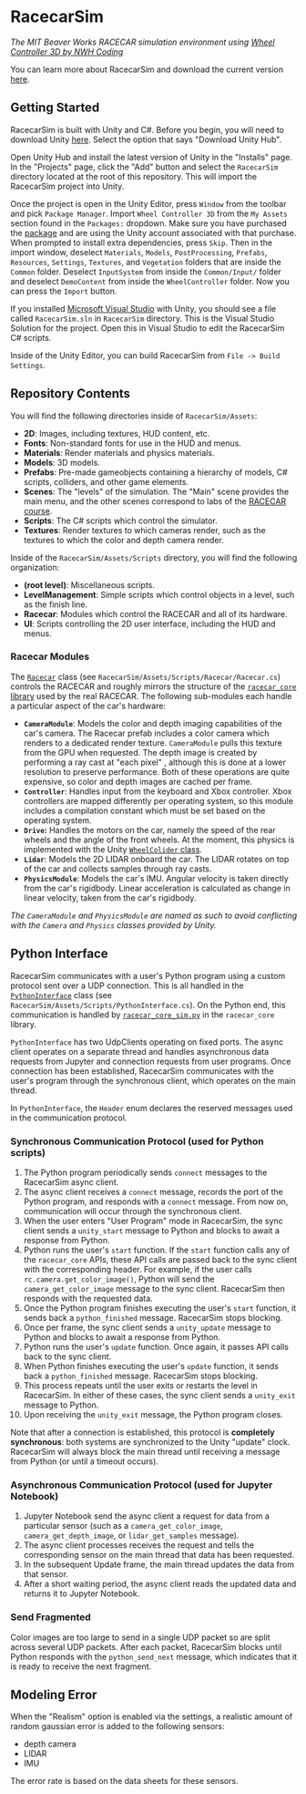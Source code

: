 # RacecarSim

_The MIT Beaver Works RACECAR simulation environment using [Wheel Controller 3D by NWH Coding](https://assetstore.unity.com/packages/tools/physics/wheel-controller-3d-74512)_

You can learn more about RacecarSim and download the current version [here](https://mitll-racecar-mn.readthedocs.io/en/latest/simulation.html).

## Getting Started

RacecarSim is built with Unity and C#. Before you begin, you will need to download Unity [here](https://unity3d.com/get-unity/download). Select the option that says "Download Unity Hub".

Open Unity Hub and install the latest version of Unity in the "Installs" page. In the "Projects" page, click the "Add" button and select the `RacecarSim` directory located at the root of this repository. This will import the RacecarSim project into Unity.

Once the project is open in the Unity Editor, press `Window` from the toolbar and pick `Package Manager`. Import `Wheel Controller 3D` from the `My Assets` section found in the `Packages:` dropdown. Make sure you have purchased the [package](https://assetstore.unity.com/packages/tools/physics/wheel-controller-3d-74512) and are using the Unity account associated with that purchase. When prompted to install extra dependencies, press `Skip`. Then in the import window, deselect `Materials`, `Models`, `PostProcessing`, `Prefabs`, `Resources`, `Settings`, `Textures`, and `Vegetation` folders that are inside the `Common` folder. Deselect `InputSystem` from inside the `Common/Input/` folder and deselect `DemoContent` from inside the `WheelController` folder. Now you can press the `Import` button.

If you installed [Microsoft Visual Studio](https://visualstudio.microsoft.com/) with Unity, you should see a file called `RacecarSim.sln` in `RacecarSim` directory. This is the Visual Studio Solution for the project. Open this in Visual Studio to edit the RacecarSim C# scripts.

Inside of the Unity Editor, you can build RacecarSim from `File -> Build Settings`.

## Repository Contents

You will find the following directories inside of `RacecarSim/Assets`:

- **2D**: Images, including textures, HUD content, etc.
- **Fonts**: Non-standard fonts for use in the HUD and menus.
- **Materials**: Render materials and physics materials.
- **Models**: 3D models.
- **Prefabs**: Pre-made gameobjects containing a hierarchy of models, C# scripts, colliders, and other game elements.
- **Scenes**: The "levels" of the simulation. The "Main" scene provides the main menu, and the other scenes correspond to labs of the [RACECAR course](https://mitll-racecar-mn.readthedocs.io/en/latest/curriculum.html).
- **Scripts**: The C# scripts which control the simulator.
- **Textures**: Render textures to which cameras render, such as the textures to which the color and depth camera render.

Inside of the `RacecarSim/Assets/Scripts` directory, you will find the following organization:

- **(root level)**: Miscellaneous scripts.
- **LevelManagement**: Simple scripts which control objects in a level, such as the finish line.
- **Racecar**: Modules which control the RACECAR and all of its hardware.
- **UI**: Scripts controlling the 2D user interface, including the HUD and menus.

### Racecar Modules

The [`Racecar`](https://github.com/MITLLRacecar/Simulation/tree/master/RacecarSim/Assets/Scripts/Racecar) class (see `RacecarSim/Assets/Scripts/Racecar/Racecar.cs`) controls the RACECAR and roughly mirrors the structure of the [`racecar_core` library](https://github.com/MITLLRacecar/Student/tree/master/library) used by the real RACECAR. The following sub-modules each handle a particular aspect of the car's hardware:

- **`CameraModule`**: Models the color and depth imaging capabilities of the car's camera. The Racecar prefab includes a color camera which renders to a dedicated render texture. `CameraModule` pulls this texture from the GPU when requested. The depth image is created by performing a ray cast at "each pixel" , although this is done at a lower resolution to preserve performance. Both of these operations are quite expensive, so color and depth images are cached per frame.
- **`Controller`**: Handles input from the keyboard and Xbox controller. Xbox controllers are mapped differently per operating system, so this module includes a compilation constant which must be set based on the operating system.
- **`Drive`:** Handles the motors on the car, namely the speed of the rear wheels and the angle of the front wheels. At the moment, this physics is implemented with the Unity [`WheelColider` class](https://docs.unity3d.com/Manual/class-WheelCollider.html).
- **`Lidar`**: Models the 2D LIDAR onboard the car. The LIDAR rotates on top of the car and collects samples through ray casts.
- **`PhysicsModule`**: Models the car's IMU. Angular velocity is taken directly from the car's rigidbody. Linear acceleration is calculated as change in linear velocity, taken from the car's rigidbody.

_The `CameraModule` and `PhysicsModule` are named as such to avoid conflicting with the `Camera` and `Physics` classes provided by Unity._

## Python Interface

RacecarSim communicates with a user's Python program using a custom protocol sent over a UDP connection. This is all handled in the [`PythonInterface`](https://github.com/MITLLRacecar/Simulation/blob/master/RacecarSim/Assets/Scripts/PythonInterface.cs) class (see `RacecarSim/Assets/Scripts/PythonInterface.cs`). On the Python end, this communication is handled by [`racecar_core_sim.py`](https://github.com/MITLLRacecar/Student/blob/master/library/simulation/racecar_core_sim.py) in the `racecar_core` library.

`PythonInterface` has two UdpClients operating on fixed ports. The async client operates on a separate thread and handles asynchronous data requests from Jupyter and connection requests from user programs. Once connection has been established, RacecarSim communicates with the user's program through the synchronous client, which operates on the main thread.

In `PythonInterface`, the `Header` enum declares the reserved messages used in the communication protocol.

### Synchronous Communication Protocol (used for Python scripts)

1. The Python program periodically sends `connect` messages to the RacecarSim async client.
2. The async client receives a `connect` message, records the port of the Python program, and responds with a `connect` message. From now on, communication will occur through the synchronous client.
3. When the user enters "User Program" mode in RacecarSim, the sync client sends a `unity_start` message to Python and blocks to await a response from Python.
4. Python runs the user's `start` function. If the `start` function calls any of the `racecar_core` APIs, these API calls are passed back to the sync client with the corresponding header. For example, if the user calls `rc.camera.get_color_image()`, Python will send the `camera_get_color_image` message to the sync client. RacecarSim then responds with the requested data.
5. Once the Python program finishes executing the user's `start` function, it sends back a `python_finished` message. RacecarSim stops blocking.
6. Once per frame, the sync client sends a `unity_update` message to Python and blocks to await a response from Python.
7. Python runs the user's `update` function. Once again, it passes API calls back to the sync client.
8. When Python finishes executing the user's `update` function, it sends back a `python_finished` message. RacecarSim stops blocking.
9. This process repeats until the user exits or restarts the level in RacecarSim. In either of these cases, the sync client sends a `unity_exit` message to Python.
10. Upon receiving the `unity_exit` message, the Python program closes.

Note that after a connection is established, this protocol is **completely synchronous**: both systems are synchronized to the Unity "update" clock. RacecarSim will always block the main thread until receiving a message from Python (or until a timeout occurs).

### Asynchronous Communication Protocol (used for Jupyter Notebook)

1. Jupyter Notebook send the async client a request for data from a particular sensor (such as a `camera_get_color_image`, `camera_get_depth_image`, or `lidar_get_samples` message).
2. The async client processes receives the request and tells the corresponding sensor on the main thread that data has been requested.
3. In the subsequent Update frame, the main thread updates the data from that sensor.
4. After a short waiting period, the async client reads the updated data and returns it to Jupyter Notebook.

### Send Fragmented

Color images are too large to send in a single UDP packet so are split across several UDP packets. After each packet, RacecarSim blocks until Python responds with the `python_send_next` message, which indicates that it is ready to receive the next fragment.

## Modeling Error

When the "Realism" option is enabled via the settings, a realistic amount of random gaussian error is added to the following sensors:

- depth camera
- LIDAR
- IMU

The error rate is based on the data sheets for these sensors.
